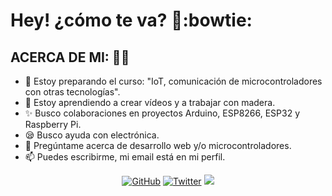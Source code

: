 # Hey! ¿cómo te va? :wave::bowtie:

## ACERCA DE MI: 🚀:rocket:
- :telescope: Estoy preparando el curso: "IoT, comunicación de microcontroladores con otras tecnologías".
- :seedling: Estoy aprendiendo a crear vídeos y a trabajar con madera.
- :sparkles: Busco colaboraciones en proyectos Arduino, ESP8266, ESP32 y Raspberry Pi.
- :sleepy: Busco ayuda con electrónica.
- :speech_balloon: Pregúntame acerca de desarrollo web y/o microcontroladores.
- :mailbox: Puedes escribirme, mi email está en mi perfil.
<p align="center">
	<a href="https://github.com/mauricioge"><img src="https://img.shields.io/github/followers/mauricioge.svg?label=GitHub&style=social" alt="GitHub"></a>
	<a href="https://twitter.com/mauricioge"><img src="https://img.shields.io/twitter/follow/mauricioge?label=Twitter&style=social" alt="Twitter"></a>
	<a href="https://www.linkedin.com/in/mauricioge"><img src="https://img.shields.io/badge/LinkedIn--_.svg?style=social&logo=linkedin"
</p>
